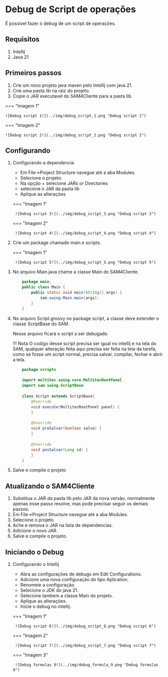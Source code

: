 # Debug de Script de operações

É possível fazer o debug de um script de operações.

## Requisitos

1. Intellij
2. Java 21

## Primeiros passos

1. Crie um novo projeto java maven pelo Intellij com java 21.
2. Crie uma pasta lib na raiz do projeto.
3. Copie o JAR executavel do SAM4Cliente para a pasta lib.

=== "Imagem 1"

    ![Debug script 1!](../img/debug_script_1.png "Debug script 1")

=== "Imagem 2"

    ![Debug script 2!](../img/debug_script_2.png "Debug script 2")

## Configurando

1. Configurando a dependencia
    - Em File->Project Structure navegue até a aba Modules.
    - Selecione o projeto.
    - Na opção + selecione JARs or Directories
    - selecione o JAR da pasta lib
    - Aplique as alterações

    === "Imagem 1"

        ![Debug script 3!](../img/debug_script_3.png "Debug script 3")

    === "Imagem 2"

        ![Debug script 4!](../img/debug_script_4.png "Debug script 4")

2. Crie um package chamado main e scripts.

    === "Imagem 1"

        ![Debug script 5!](../img/debug_script_5.png "Debug script 5")

3. No arquivo Main.java chame a classe Main do SAM4Cliente.

    ``` java
        package main;
        public class Main {
            public static void main(String[] args) {
                sam.swing.Main.main(args);
            }
        }
    ```

4. No arquivo Script.groovy no package script, a classe deve extender o classe ScriptBase do SAM.
    
    Nesse arquivo ficará o script a ser debugado.

    !!! Nota
        O codigo desse script precisa ser igual no intellij e na tela do SAM, qualquer alteração feita aqui precisa ser feita na tela da
        tarefa, como se fosse um script normal, precisa salvar, compilar, fechar e abrir a tela.

    ```java
        package scripts

        import multitec.swing.core.MultitecRootPanel
        import sam.swing.ScriptBase

        class Script extends ScriptBase{
            @Override
            void execute(MultitecRootPanel panel) {
            }

            @Override
            void preSalvar(boolean salvo) {
            }

            @Override
            void posSalvar(Long id) {
            }
        }
    ```

5. Salve e compile o projeto

## Atualizando o SAM4Cliente

1. Substitua o JAR da pasta lib pelo JAR da nova versão, normalmente apenas esse passo resolve, mas pode precisar seguir os demais passos.
2. Em File->Project Structure navegue até a aba Modules.
3. Selecione o projeto.
4. Ache e remova o JAR na lista de dependencias.
5. Adicione o novo JAR.
6. Salve e compile o projeto.

## Iniciando o Debug

1. Configurando o Intellij
    - Abra as configurações de debugs em Edit Configurations.
    - Adicione uma nova configuração do tipo Aplication.
    - Renomeie a configuração.
    - Selecione o JDK do java 21.
    - Selecione tambem a classe Main do projeto.
    - Aplique as alterações.
    - Inicie o debug no intellij.

    === "Imagem 1"

        ![Debug script 6!](../img/debug_script_6.png "Debug script 6")

    === "Imagem 2"

        ![Debug script 7!](../img/debug_script_7.png "Debug script 7")
    
    === "Imagem 3"

        ![Debug formulas 9!](../img/debug_formula_9.png "Debug formulas 9")

